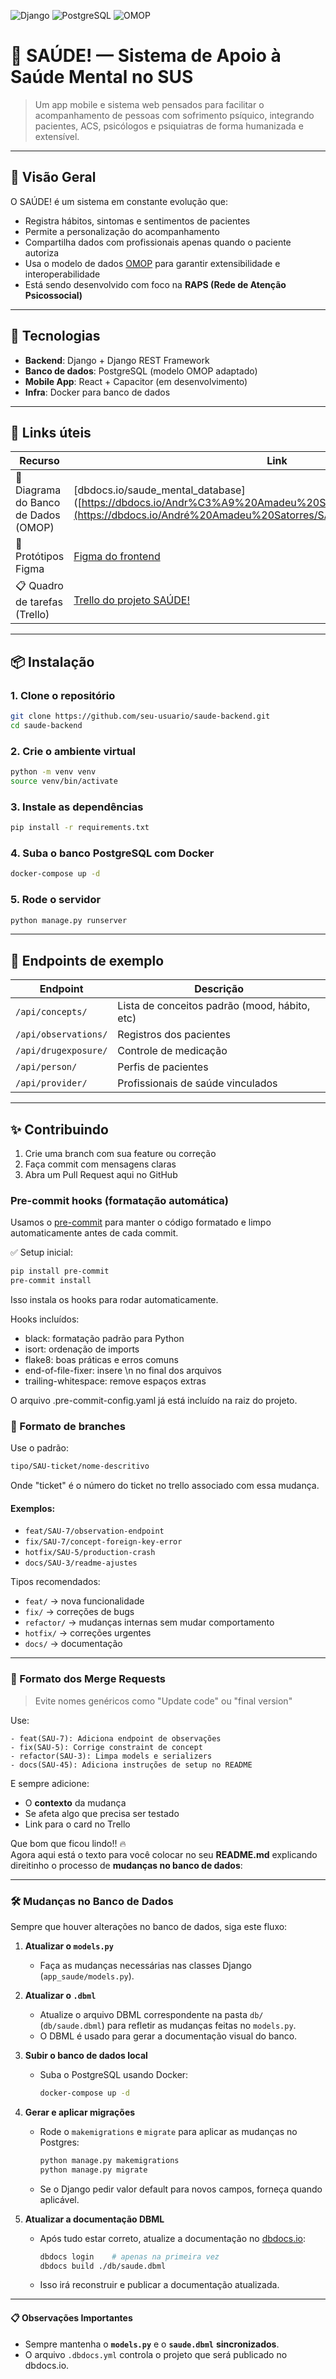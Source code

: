![Django](https://img.shields.io/badge/backend-django-green)
![PostgreSQL](https://img.shields.io/badge/db-postgres-blue)
![OMOP](https://img.shields.io/badge/model-omop-orange)


# 🧠 SAÚDE! — Sistema de Apoio à Saúde Mental no SUS

> Um app mobile e sistema web pensados para facilitar o acompanhamento de pessoas com sofrimento psíquico, integrando pacientes, ACS, psicólogos e psiquiatras de forma humanizada e extensível.

---

## 🚀 Visão Geral

O SAÚDE! é um sistema em constante evolução que:

- Registra hábitos, sintomas e sentimentos de pacientes
- Permite a personalização do acompanhamento
- Compartilha dados com profissionais apenas quando o paciente autoriza
- Usa o modelo de dados [OMOP](https://www.ohdsi.org/data-standardization/the-common-data-model/) para garantir extensibilidade e interoperabilidade
- Está sendo desenvolvido com foco na **RAPS (Rede de Atenção Psicossocial)**

---

## 🧩 Tecnologias

- **Backend**: Django + Django REST Framework
- **Banco de dados**: PostgreSQL (modelo OMOP adaptado)
- **Mobile App**: React + Capacitor (em desenvolvimento)
- **Infra**: Docker para banco de dados

---

## 🔗 Links úteis

| Recurso | Link |
|--------|------|
| 📐 Diagrama do Banco de Dados (OMOP) | [dbdocs.io/saude_mental_database]([https://dbdocs.io/Andr%C3%A9%20Amadeu%20Satorres/saude_mental_database](https://dbdocs.io/André%20Amadeu%20Satorres/SAUDE-DB?view=relationships) |
| 🎨 Protótipos Figma | [Figma do frontend](https://www.figma.com/design/GNpltZCrw4r6nZ74BG1a0D/SAUDE-TELAS?node-id=50-209&p=f&t=2mutAsoFPhOtujGn-0) |
| 📋 Quadro de tarefas (Trello) | [Trello do projeto SAÚDE!](https://trello.com/b/zcAUxXKt/saude) |

---

## 📦 Instalação

### 1. Clone o repositório

```bash
git clone https://github.com/seu-usuario/saude-backend.git
cd saude-backend
```

### 2. Crie o ambiente virtual

```bash
python -m venv venv
source venv/bin/activate
```

### 3. Instale as dependências

```bash
pip install -r requirements.txt
```

### 4. Suba o banco PostgreSQL com Docker

```bash
docker-compose up -d
```

### 5. Rode o servidor

```bash
python manage.py runserver
```

---

## 📌 Endpoints de exemplo

| Endpoint | Descrição |
|----------|-----------|
| `/api/concepts/` | Lista de conceitos padrão (mood, hábito, etc) |
| `/api/observations/` | Registros dos pacientes |
| `/api/drugexposure/` | Controle de medicação |
| `/api/person/` | Perfis de pacientes |
| `/api/provider/` | Profissionais de saúde vinculados |

---

## ✨ Contribuindo

1. Crie uma branch com sua feature ou correção
2. Faça commit com mensagens claras
3. Abra um Pull Request aqui no GitHub

### Pre-commit hooks (formatação automática)
Usamos o [pre-commit](https://pre-commit.com/) para manter o código formatado e limpo automaticamente antes de cada commit.

✅ Setup inicial:
```bash
pip install pre-commit
pre-commit install
```

Isso instala os hooks para rodar automaticamente.

Hooks incluídos:
- black: formatação padrão para Python
- isort: ordenação de imports
- flake8: boas práticas e erros comuns
- end-of-file-fixer: insere \n no final dos arquivos
- trailing-whitespace: remove espaços extras

O arquivo .pre-commit-config.yaml já está incluído na raiz do projeto.

### 🌿 Formato de branches

Use o padrão:

```md
tipo/SAU-ticket/nome-descritivo
```

Onde "ticket" é o número do ticket no trello associado com essa mudança.

#### Exemplos:

- `feat/SAU-7/observation-endpoint`
- `fix/SAU-7/concept-foreign-key-error`
- `hotfix/SAU-5/production-crash`
- `docs/SAU-3/readme-ajustes`

Tipos recomendados:
- `feat/` → nova funcionalidade
- `fix/` → correções de bugs
- `refactor/` → mudanças internas sem mudar comportamento
- `hotfix/` → correções urgentes
- `docs/` → documentação

---

### 🚀 Formato dos Merge Requests

> Evite nomes genéricos como "Update code" ou "final version"

Use:

```
- feat(SAU-7): Adiciona endpoint de observações
- fix(SAU-5): Corrige constraint de concept
- refactor(SAU-3): Limpa models e serializers
- docs(SAU-45): Adiciona instruções de setup no README
```

E sempre adicione:

- O **contexto** da mudança
- Se afeta algo que precisa ser testado
- Link para o card no Trello

Que bom que ficou lindo!! 🔥  
Agora aqui está o texto para você colocar no seu **README.md** explicando direitinho o processo de **mudanças no banco de dados**:

---

### 🛠️ Mudanças no Banco de Dados

Sempre que houver alterações no banco de dados, siga este fluxo:

1. **Atualizar o `models.py`**

   - Faça as mudanças necessárias nas classes Django (`app_saude/models.py`).

2. **Atualizar o `.dbml`**

   - Atualize o arquivo DBML correspondente na pasta `db/` (`db/saude.dbml`) para refletir as mudanças feitas no `models.py`.
   - O DBML é usado para gerar a documentação visual do banco.

3. **Subir o banco de dados local**

   - Suba o PostgreSQL usando Docker:
   
     ```bash
     docker-compose up -d
     ```

4. **Gerar e aplicar migrações**

   - Rode o `makemigrations` e `migrate` para aplicar as mudanças no Postgres:
   
     ```bash
     python manage.py makemigrations
     python manage.py migrate
     ```

   - Se o Django pedir valor default para novos campos, forneça quando aplicável.

5. **Atualizar a documentação DBML**

   - Após tudo estar correto, atualize a documentação no [dbdocs.io](https://dbdocs.io/):

     ```bash
     dbdocs login    # apenas na primeira vez
     dbdocs build ./db/saude.dbml
     ```

   - Isso irá reconstruir e publicar a documentação atualizada.

---

#### 📋 Observações Importantes
- Sempre mantenha o **`models.py`** e o **`saude.dbml`** **sincronizados**.
- O arquivo `.dbdocs.yml` controla o projeto que será publicado no dbdocs.io.
